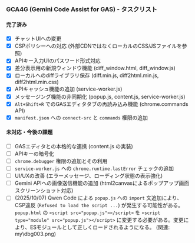 ### GCA4G (Gemini Code Assist for GAS) - タスクリスト

#### 完了済み
- [x] チャットUIへの変更
- [x] CSPポリシーへの対応 (外部CDNではなくローカルのCSS/JSファイルを参照)
- [x] APIキー入力UIのパスワード形式対応
- [x] 差分表示用の新規ウィンドウ機能 (diff_window.html, diff_window.js)
- [x] ローカルへのdiffライブラリ保存 (diff.min.js, diff2html.min.js, diff2html.min.css)
- [x] APIキャッシュ機能の追加 (service-worker.js)
- [x] メッセージング機能の非同期化 (popup.js, content.js, service-worker.js)
- [x] `Alt+Shift+R` でのGASエディタタブの再読み込み機能 (chrome.commands API)
- [x] `manifest.json` への `connect-src` と `commands` 権限の追加

#### 未対応・今後の課題
- [ ] GASエディタとの本格的な連携 (content.js の実装)
- [ ] APIキーの暗号化
- [ ] `chrome.debugger` 権限の追加とその利用
- [ ] `service-worker.js` への `chrome.runtime.lastError` チェックの追加
- [ ] UI/UXの改善 (エラーメッセージ、ローディング状態の表示強化)
- [ ] Gemini APIへの画像送信機能の追加 (html2canvasによるポップアップ画面スクリーンショット対応)
- [ ] (2025/10/07) Qwen Code による `popup.js` への `import` 文追加により、CSP違反 (`Refused to load the script ...`) が発生する可能性がある。`popup.html` の `<script src="popup.js"></script>` を `<script type="module" src="popup.js"></script>` に変更する必要がある。変更により、ESモジュールとして正しくロードされるようになる。 (関連: my\dbg003.png)